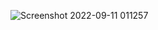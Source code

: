 
![Screenshot 2022-09-11 011257](https://user-images.githubusercontent.com/109869150/189504749-cb86f6c5-973f-448f-b94d-5d3f7b9ee891.png)

